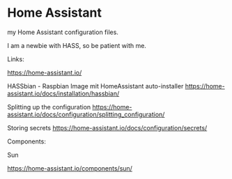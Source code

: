 # Home Assistant

my Home Assistant configuration files.

I am a newbie with HASS, so be patient with me.


Links:

https://home-assistant.io/

HASSbian - Raspbian Image mit HomeAssistant auto-installer
https://home-assistant.io/docs/installation/hassbian/

Splitting up the configuration
https://home-assistant.io/docs/configuration/splitting_configuration/

Storing secrets
https://home-assistant.io/docs/configuration/secrets/


Components:

Sun

https://home-assistant.io/components/sun/


